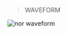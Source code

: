 >WAVEFORM

![nor waveform](https://github.com/Joyal-babu/vhdl_basics/assets/123290522/38f02bf3-8402-4968-aa33-8865bc84d6aa)
